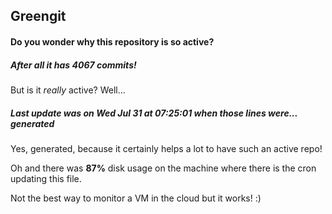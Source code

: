 ## Greengit

#### Do you wonder why this repository is so active?

##### After all it has 4067 commits!

But is it *really* active? Well...

##### Last update was on Wed Jul 31 at 07:25:01 when those lines were... generated

Yes, generated, because it certainly helps a lot to have such an active repo!

Oh and there was **87%** disk usage on the machine
where there is the cron updating this file.

Not the best way to monitor a VM in the cloud but it works! :)
